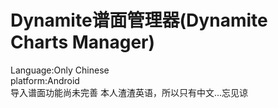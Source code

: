 # Dynamite谱面管理器(Dynamite Charts Manager)
Language:Only Chinese  
platform:Android  
导入谱面功能尚未完善
本人渣渣英语，所以只有中文...忘见谅
